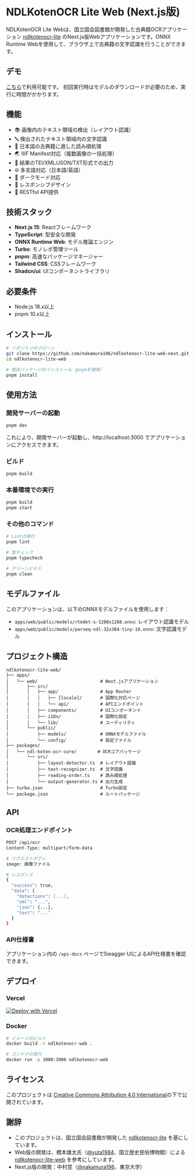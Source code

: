 # NDLKotenOCR Lite Web (Next.js版)

NDLKotenOCR Lite Webは、国立国会図書館が開発した古典籍OCRアプリケーション [ndlkotenocr-lite](https://github.com/ndl-lab/ndlkotenocr-lite) のNext.js版Webアプリケーションです。ONNX Runtime Webを使用して、ブラウザ上で古典籍の文字認識を行うことができます。

## デモ

[こちら](https://ndlkotenocr-lite-web-next-web.vercel.app/)で利用可能です。
初回実行時はモデルのダウンロードが必要のため、実行に時間がかかります。

## 機能

- 📚 画像内のテキスト領域の検出（レイアウト認識）
- 🔤 検出されたテキスト領域内の文字認識
- 📖 日本語の古典籍に適した読み順処理
- 🌏 IIIF Manifest対応（複数画像の一括処理）
- 📝 結果のTEI/XML/JSON/TXT形式での出力
- 🌐 多言語対応（日本語/英語）
- 🎨 ダークモード対応
- 📱 レスポンシブデザイン
- 🔌 RESTful API提供

## 技術スタック

- **Next.js 15**: Reactフレームワーク
- **TypeScript**: 型安全な開発
- **ONNX Runtime Web**: モデル推論エンジン
- **Turbo**: モノレポ管理ツール
- **pnpm**: 高速なパッケージマネージャー
- **Tailwind CSS**: CSSフレームワーク
- **Shadcn/ui**: UIコンポーネントライブラリ

## 必要条件

- Node.js 18.x以上
- pnpm 10.x以上

## インストール

```bash
# リポジトリのクローン
git clone https://github.com/nakamura196/ndlkotenocr-lite-web-next.git
cd ndlkotenocr-lite-web

# 依存パッケージのインストール（pnpmを使用）
pnpm install
```

## 使用方法

### 開発サーバーの起動

```bash
pnpm dev
```

これにより、開発サーバーが起動し、http://localhost:3000 でアプリケーションにアクセスできます。

### ビルド

```bash
pnpm build
```

### 本番環境での実行

```bash
pnpm build
pnpm start
```

### その他のコマンド

```bash
# Lintの実行
pnpm lint

# 型チェック
pnpm typecheck

# クリーンビルド
pnpm clean
```

## モデルファイル

このアプリケーションは、以下のONNXモデルファイルを使用します：

- `apps/web/public/models/rtmdet-s-1280x1280.onnx`: レイアウト認識モデル
- `apps/web/public/models/parseq-ndl-32x384-tiny-10.onnx`: 文字認識モデル

## プロジェクト構造

```
ndlkotenocr-lite-web/
├── apps/
│   └── web/                        # Next.jsアプリケーション
│       ├── src/
│       │   ├── app/                # App Router
│       │   │   ├── [locale]/       # 国際化対応ページ
│       │   │   └── api/            # APIエンドポイント
│       │   ├── components/         # UIコンポーネント
│       │   ├── i18n/               # 国際化設定
│       │   └── lib/                # ユーティリティ
│       └── public/
│           ├── models/             # ONNXモデルファイル
│           └── config/             # 設定ファイル
├── packages/
│   └── ndl-koten-ocr-core/        # OCRコアパッケージ
│       └── src/
│           ├── layout-detector.ts  # レイアウト認識
│           ├── text-recognizer.ts  # 文字認識
│           ├── reading-order.ts    # 読み順処理
│           └── output-generator.ts # 出力生成
├── turbo.json                      # Turbo設定
└── package.json                    # ルートパッケージ
```

## API

### OCR処理エンドポイント

```bash
POST /api/ocr
Content-Type: multipart/form-data

# リクエストボディ
image: 画像ファイル

# レスポンス
{
  "success": true,
  "data": {
    "detections": [...],
    "xml": "...",
    "json": {...},
    "text": "..."
  }
}
```

### API仕様書

アプリケーション内の `/api-docs` ページでSwagger UIによるAPI仕様書を確認できます。

## デプロイ

### Vercel

[![Deploy with Vercel](https://vercel.com/button)](https://vercel.com/new/clone?repository-url=https://github.com/nakamura196/ndlkotenocr-lite-web-next)

### Docker

```bash
# イメージのビルド
docker build -t ndlkotenocr-web .

# コンテナの実行
docker run -p 3000:3000 ndlkotenocr-web
```

## ライセンス

このプロジェクトは [Creative Commons Attribution 4.0 International](https://creativecommons.org/licenses/by/4.0/deed.en)の下で公開されています。

## 謝辞

- このプロジェクトは、国立国会図書館が開発した [ndlkotenocr-lite](https://github.com/ndl-lab/ndlkotenocr-lite) を基にしています。
- Web版の開発は、橋本雄太氏（[@yuta1984](https://x.com/yuta1984)、国立歴史民俗博物館）による [ndlkotenocr-lite-web](https://github.com/yuta1984/ndlkotenocr-lite-web) を参考にしています。
- Next.js版の開発：中村覚（[@nakamura196](https://x.com/nakamura196)、東京大学）
